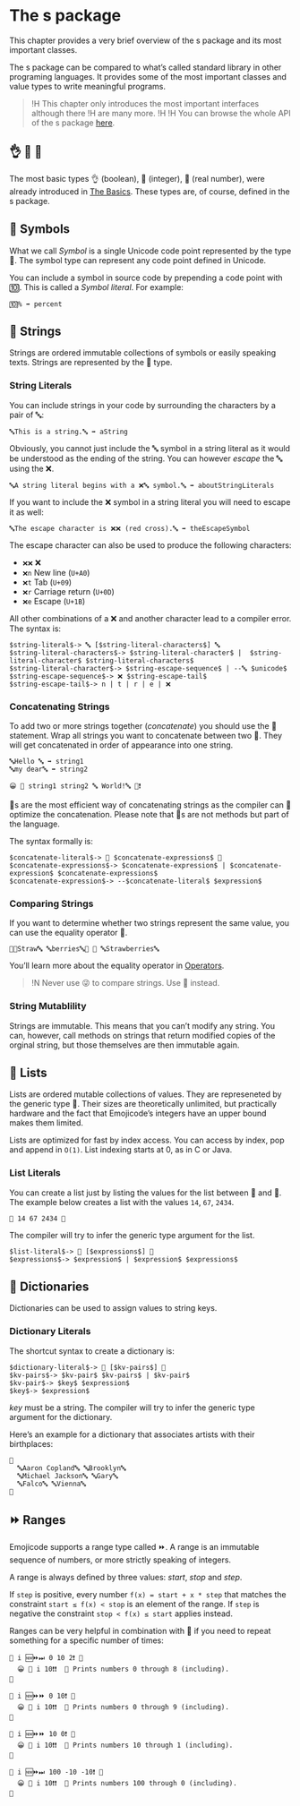 # The s package

This chapter provides a very brief overview of the s package and its most
important classes.

The s package can be compared to what’s called standard library in other
programing languages. It provides some of the most important classes and value
types to write meaningful programs.

>!H This chapter only introduces the most important interfaces although there
>!H are many more.
>!H
>!H You can browse the whole API of the s package [here](../packages/s/).

## 👌 🔢 💯

The most basic types 👌 (boolean), 🔢 (integer), 💯 (real number),
were already introduced in [The Basics](basics.html).
These types are, of course, defined in the s package.

## 🔣 Symbols

What we call *Symbol* is a single Unicode code point represented by the
type 🔣. The symbol type can represent any code point defined in Unicode.

You can include a symbol in source code by prepending a code point with 🔟.
This is called a *Symbol literal*. For example:

```
🔟% ➡️ percent
```

## 🔡 Strings

Strings are ordered immutable collections of symbols or easily
speaking texts. Strings are represented by the 🔡 type.

### String Literals

You can include strings in your code by surrounding the characters by a pair of
🔤:

```
🔤This is a string.🔤 ➡️ aString
```

Obviously, you cannot just include the 🔤 symbol in a string literal as it would
be understood as the ending of the string. You can however *escape* the 🔤 using
the ❌.

```
🔤A string literal begins with a ❌🔤 symbol.🔤 ➡️ aboutStringLiterals
```

If you want to include the ❌ symbol in a string literal you will need to escape
it as well:

```
🔤The escape character is ❌❌ (red cross).🔤 ➡️ theEscapeSymbol
```

The escape character can also be used to produce the following characters:

- `❌❌` ❌
- `❌n` New line (`U+A0`)
- `❌t` Tab (`U+09`)
- `❌r` Carriage return (`U+0D`)
- `❌e` Escape (`U+1B`)

All other combinations of a ❌ and another character lead to a compiler error.
The syntax is:

```syntax
$string-literal$-> 🔤 [$string-literal-characters$] 🔤
$string-literal-characters$-> $string-literal-character$ |  $string-literal-character$ $string-literal-characters$
$string-literal-character$-> $string-escape-sequence$ | --🔤 $unicode$
$string-escape-sequence$-> ❌ $string-escape-tail$
$string-escape-tail$-> n | t | r | e | ❌
```

### Concatenating Strings

To add two or more strings together (*concatenate*) you should use the 🍪
statement. Wrap all strings you want to concatenate between two 🍪. They
will get concatenated in order of appearance into one string.

```
🔤Hello 🔤 ➡️ string1
🔤my dear🔤 ➡️ string2

😀 🍪 string1 string2 🔤 World!🔤 🍪❗️
```

🍪s are the most efficient way of concatenating strings as the compiler can
🍪optimize the concatenation. Please note that 🍪s are not methods but part
of the language.

The syntax formally is:

```syntax
$concatenate-literal$-> 🍪 $concatenate-expressions$ 🍪
$concatenate-expressions$-> $concatenate-expression$ | $concatenate-expression$ $concatenate-expressions$
$concatenate-expression$-> --$concatenate-literal$ $expression$
```

### Comparing Strings

If you want to determine whether two strings represent the same value, you can
use the equality operator 🙌.

```
🍪🔤Straw🔤 🔤berries🔤🍪 🙌 🔤Strawberries🔤
```

You’ll learn more about the equality operator in [Operators](operators.html).

>!N Never use 😜 to compare strings. Use 🙌 instead.

### String Mutablility

Strings are immutable. This means that you can’t modify any string. You can,
however, call methods on strings that return modified copies of the orginal
string, but those themselves are then immutable again.

## 🍨 Lists

Lists are ordered mutable collections of values. They are represeneted by the
generic type 🍨. Their sizes are theoretically unlimited, but practically
hardware and the fact that Emojicode’s integers have an upper bound makes them
limited.

Lists are optimized for fast by index access. You can access by index, pop and
append in `O(1)`. List indexing starts at 0, as in C or Java.

### List Literals

You can create a list just by listing the values for the list between 🍨 and 🍆.
The example below creates a list with the values `14`, `67`, `2434`.

    🍨 14 67 2434 🍆

The compiler will try to infer the generic type argument for the list.

```syntax
$list-literal$-> 🍨 [$expressions$] 🍆
$expressions$-> $expression$ | $expression$ $expressions$
```

## 🍯 Dictionaries

Dictionaries can be used to assign values to string keys.

### Dictionary Literals

The shortcut syntax to create a dictionary is:

```syntax
$dictionary-literal$-> 🍯 [$kv-pairs$] 🍆
$kv-pairs$-> $kv-pair$ $kv-pairs$ | $kv-pair$
$kv-pair$-> $key$ $expression$
$key$-> $expression$
```

*key* must be a string. The compiler will try to infer the generic type argument
for the dictionary.

Here’s an example for a dictionary that associates artists with their birthplaces:

```
🍯
  🔤Aaron Copland🔤 🔤Brooklyn🔤
  🔤Michael Jackson🔤 🔤Gary🔤
  🔤Falco🔤 🔤Vienna🔤
🍆
```

## ⏩ Ranges

Emojicode supports a range type called ⏩. A range is an immutable sequence of
numbers, or more strictly speaking of integers.

A range is always defined by three values: *start*, *stop* and *step*.

If `step` is positive, every number `f(x) = start + x * step`
that matches the constraint `start ≤ f(x) < stop` is an element of the range. If
`step` is negative the constraint `stop < f(x) ≤ start` applies instead.

Ranges can be very helpful in combination with 🔂 if you need to repeat
something for a specific number of times:

```
🔂 i 🆕⏩⏭ 0 10 2❗️ 🍇
  😀 🔡 i 10❗️❗️  💭 Prints numbers 0 through 8 (including).
🍉
```
```
🔂 i 🆕⏩⏩ 0 10❗️ 🍇
  😀 🔡 i 10❗️❗️  💭 Prints numbers 0 through 9 (including).
🍉
```
```
🔂 i 🆕⏩⏩ 10 0❗️ 🍇
  😀 🔡 i 10❗️❗️  💭 Prints numbers 10 through 1 (including).
🍉
```
```
🔂 i 🆕⏩⏭ 100 -10 -10❗️ 🍇
  😀 🔡 i 10❗️❗️  💭 Prints numbers 100 through 0 (including).
🍉
```
